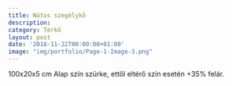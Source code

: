 ```yaml
---
title: Nútos szegélykő
description: 
category: Térkő
layout: post
date: '2018-11-22T00:00:00+01:00'
image: "img/portfolio/Page-1-Image-3.png"
---
```

100x20x5 cm Alap szín szürke, ettől eltérő szín esetén +35% felár.
